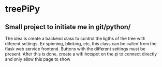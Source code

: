 # treePiPy
## Small project to initiate me in git/python/
The idea is create a backend class to control the ligths of the tree with diferent settings. Ex spinning, blinking, etc, this class can be called from the flask web service frontend. Buttons with the different settings must be present. After this is done, create a wifi hotspot on the pi to connect directly and only allow this page to show
